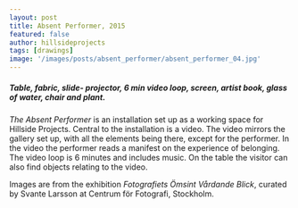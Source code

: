 ```yaml
---
layout: post
title: Absent Performer, 2015
featured: false
author: hillsideprojects
tags: [drawings]
image: '/images/posts/absent_performer/absent_performer_04.jpg'
---
```


##### Table, fabric, slide- projector, 6 min video loop, screen, artist book, glass of water, chair and plant.

_The Absent Performer_ is an installation set up as a working space for Hillside Projects. Central to the installation is a video. The video mirrors the gallery set up, with all the elements being there, except for the performer. In the video the performer reads a manifest on the experience of belonging. The video loop is 6 minutes and includes music. On the table the visitor can also find objects relating to the video.

Images are from the exhibition _Fotografiets Ömsint Vårdande Blick_, curated by Svante Larsson at Centrum för Fotografi, Stockholm.
